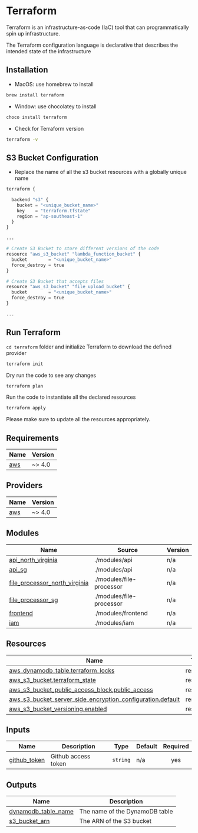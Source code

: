 # Terraform

Terraform is an infrastructure-as-code (IaC) tool that can programmatically spin up infrastructure.

The Terraform configuration language is declarative that describes the intended state of the infrastructure

## Installation

- MacOS: use homebrew to install

```bash
brew install terraform
```

- Window: use chocolatey to install

```bash
choco install terraform
```

- Check for Terraform version

```bash
terraform -v
```

## S3 Bucket Configuration

- Replace the name of all the s3 bucket resources with a globally unique name

```python
terraform {

  backend "s3" {
    bucket = "<unique_bucket_name>"
    key    = "terraform.tfstate"
    region = "ap-southeast-1"
  }
}

...

# Create S3 Bucket to store different versions of the code
resource "aws_s3_bucket" "lambda_function_bucket" {
  bucket        = "<unique_bucket_name>"
  force_destroy = true
}

# Create S3 Bucket that accepts files
resource "aws_s3_bucket" "file_upload_bucket" {
  bucket        = "<unique_bucket_name>"
  force_destroy = true
}

...

```

## Run Terraform

`cd terraform` folder and initialize Terraform to download the defined provider

```bash
terraform init
```

Dry run the code to see any changes

```bash
terraform plan
```

Run the code to instantiate all the declared resources

```bash
terraform apply
```

Please make sure to update all the resources appropriately.

<!-- BEGIN_TF_DOCS -->

## Requirements

| Name                                                   | Version |
| ------------------------------------------------------ | ------- |
| <a name="requirement_aws"></a> [aws](#requirement_aws) | ~> 4.0  |

## Providers

| Name                                             | Version |
| ------------------------------------------------ | ------- |
| <a name="provider_aws"></a> [aws](#provider_aws) | ~> 4.0  |

## Modules

| Name                                                                                                                       | Source                   | Version |
| -------------------------------------------------------------------------------------------------------------------------- | ------------------------ | ------- |
| <a name="module_api_north_virginia"></a> [api_north_virginia](#module_api_north_virginia)                                  | ./modules/api            | n/a     |
| <a name="module_api_sg"></a> [api_sg](#module_api_sg)                                                                      | ./modules/api            | n/a     |
| <a name="module_file_processor_north_virginia"></a> [file_processor_north_virginia](#module_file_processor_north_virginia) | ./modules/file-processor | n/a     |
| <a name="module_file_processor_sg"></a> [file_processor_sg](#module_file_processor_sg)                                     | ./modules/file-processor | n/a     |
| <a name="module_frontend"></a> [frontend](#module_frontend)                                                                | ./modules/frontend       | n/a     |
| <a name="module_iam"></a> [iam](#module_iam)                                                                               | ./modules/iam            | n/a     |

## Resources

| Name                                                                                                                                                                                     | Type     |
| ---------------------------------------------------------------------------------------------------------------------------------------------------------------------------------------- | -------- |
| [aws_dynamodb_table.terraform_locks](https://registry.terraform.io/providers/hashicorp/aws/latest/docs/resources/dynamodb_table)                                                         | resource |
| [aws_s3_bucket.terraform_state](https://registry.terraform.io/providers/hashicorp/aws/latest/docs/resources/s3_bucket)                                                                   | resource |
| [aws_s3_bucket_public_access_block.public_access](https://registry.terraform.io/providers/hashicorp/aws/latest/docs/resources/s3_bucket_public_access_block)                             | resource |
| [aws_s3_bucket_server_side_encryption_configuration.default](https://registry.terraform.io/providers/hashicorp/aws/latest/docs/resources/s3_bucket_server_side_encryption_configuration) | resource |
| [aws_s3_bucket_versioning.enabled](https://registry.terraform.io/providers/hashicorp/aws/latest/docs/resources/s3_bucket_versioning)                                                     | resource |

## Inputs

| Name                                                                  | Description         | Type     | Default | Required |
| --------------------------------------------------------------------- | ------------------- | -------- | ------- | :------: |
| <a name="input_github_token"></a> [github_token](#input_github_token) | Github access token | `string` | n/a     |   yes    |

## Outputs

| Name                                                                                         | Description                    |
| -------------------------------------------------------------------------------------------- | ------------------------------ |
| <a name="output_dynamodb_table_name"></a> [dynamodb_table_name](#output_dynamodb_table_name) | The name of the DynamoDB table |
| <a name="output_s3_bucket_arn"></a> [s3_bucket_arn](#output_s3_bucket_arn)                   | The ARN of the S3 bucket       |

<!-- END_TF_DOCS -->

